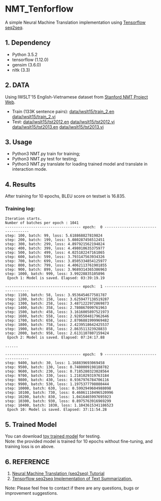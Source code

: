 # NMT_Tenforflow
A simple Neural Machine Translation implementation using [Tensorflow seq2seq](https://www.tensorflow.org/api_guides/python/contrib.seq2seq).

## 1. Dependency
- Python 3.5.2  
- tensorflow (1.12.0)  
- gensim (3.6.0)  
- nltk (3.3)  

## 2. DATA
Using IWSLT'15 English-Vietnamese dataset from [Stanford NMT Project Web](https://nlp.stanford.edu/projects/nmt/).  
- Train (133K sentence pairs): [data/iwslt15/train_2.en](https://github.com/Derekkk/NMT_Tenforflow/tree/master/data/iwslt15) [data/iwslt15/train_2.vi](https://github.com/Derekkk/NMT_Tenforflow/tree/master/data/iwslt15)   
- Test:  [data/iwslt15/tst2012.en](https://github.com/Derekkk/NMT_Tenforflow/tree/master/data/iwslt15) [data/iwslt15/tst2012.vi](https://github.com/Derekkk/NMT_Tenforflow/tree/master/data/iwslt15) [data/iwslt15/tst2013.en](https://github.com/Derekkk/NMT_Tenforflow/tree/master/data/iwslt15) [data/iwslt15/tst2013.vi](https://github.com/Derekkk/NMT_Tenforflow/tree/master/data/iwslt15) 

## 3. Usage
- Python3 NMT.py train for training;
- Python3 NMT.py test for testing;
- Python3 NMT.py translate for loading trained model and translate in interaction mode.

## 4. Results

After training for 10 epochs, BLEU score on testset is 16.835.

### Training log:
```
Iteration starts.
Number of batches per epoch : 1041
----------------------------------- epoch:  0 -----------------------------------  
step: 100, batch: 99, loss: 5.618868827819824  
step: 200, batch: 199, loss: 5.080287456512451  
step: 300, batch: 299, loss: 4.897921562194824  
step: 400, batch: 399, loss: 4.498010635375977  
step: 500, batch: 499, loss: 4.025182247161865  
step: 600, batch: 599, loss: 3.793147563934326  
step: 700, batch: 699, loss: 3.8505334854125977  
step: 800, batch: 799, loss: 4.4062113761901855  
step: 900, batch: 899, loss: 3.9689314365386963  
step: 1000, batch: 999, loss: 3.99228835105896  
 Epoch 1: Model is saved. Elapsed: 03:39:19.19   
  
----------------------------------- epoch:  1 -----------------------------------  
step: 1100, batch: 58, loss: 3.9536454677581787  
step: 1200, batch: 158, loss: 3.6259477138519287  
step: 1300, batch: 258, loss: 3.4871222972869873  
step: 1400, batch: 358, loss: 2.780867099761963  
step: 1500, batch: 458, loss: 3.1616005897521973  
step: 1600, batch: 558, loss: 2.9285504817962646  
step: 1700, batch: 658, loss: 2.8706881999969482  
step: 1800, batch: 758, loss: 2.4239518642425537  
step: 1900, batch: 858, loss: 2.863511323928833  
step: 2000, batch: 958, loss: 2.6131107807159424  
 Epoch 2: Model is saved. Elapsed: 07:24:17.88   

......  
  
----------------------------------- epoch:  9 -----------------------------------  
step: 9400, batch: 30, loss: 1.168839693069458  
step: 9500, batch: 130, loss: 0.7480009198188782  
step: 9600, batch: 230, loss: 0.7185280323028564  
step: 9700, batch: 330, loss: 1.2181029319763184  
step: 9800, batch: 430, loss: 0.9367976784706116  
step: 9900, batch: 530, loss: 1.1975377798080444  
step: 10000, batch: 630, loss: 0.5992949604988098  
step: 10100, batch: 730, loss: 0.46061110496520996  
step: 10200, batch: 830, loss: 1.0416465997695923  
step: 10300, batch: 930, loss: 0.8975763916969299  
step: 10400, batch: 1030, loss: 1.1043615341186523  
 Epoch 10: Model is saved. Elapsed: 37:11:54.28   
```

## 5. Trained Model

You can download [ toy trained model](https://drive.google.com/open?id=1FKTU_vsE1qhcxA8LV2vbHTAA3xTHFUOP) for testing.   
Note: the provided model is trained for 10 epochs without fine-tuning, and training loss is on above.

## 6. REFERENCE

1.  [Neural Machine Translation (seq2seq) Tutorial](https://github.com/tensorflow/nmt)  
2.  [Tensorflow seq2seq Implementation of Text Summarization.](https://github.com/dongjun-Lee/text-summarization-tensorflow)
 

Note: Please feel free to contact if there are any questions, bugs or improvement suggestions.
